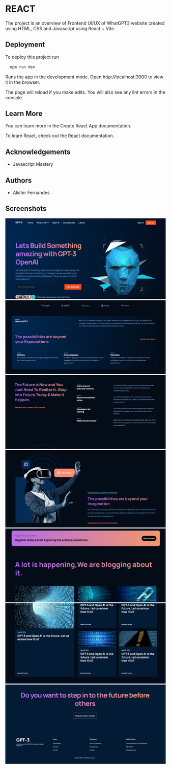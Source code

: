 # REACT

The project is an overview of Frontend UI/UX of WhatGPT3 website created using HTML, CSS and Javascript using React + Vite.

## Deployment

To deploy this project run

```bash
  npm run dev
```

Runs the app in the development mode.
Open http://localhost:3000 to view it in the browser.

The page will reload if you make edits.
You will also see any lint errors in the console.

## Learn More

You can learn more in the Create React App documentation.

To learn React, check out the React documentation.

## Acknowledgements

- Javascript Mastery

## Authors

- Alister Fernandes

## Screenshots

![App Screenshot](./read_img/gpt-1.png)
![App Screenshot](./read_img/gpt-2.png)
![App Screenshot](./read_img/gpt-3.png)
![App Screenshot](./read_img/gpt-4.png)
![App Screenshot](./read_img/gpt-5.png)
![App Screenshot](./read_img/gpt-6.png)
![App Screenshot](./read_img/gpt-7.png)
